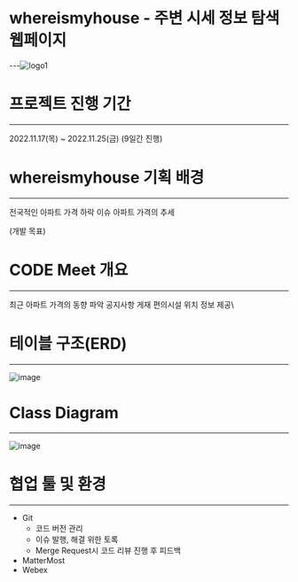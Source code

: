 # whereismyhouse - 주변 시세 정보 탐색 웹페이지


---![logo1](https://user-images.githubusercontent.com/82055169/217210064-d200be9d-943d-4fd2-8d7a-fbc7081a0e5d.png)


# 프로젝트 진행 기간
---
2022.11.17(목) ~ 2022.11.25(금) (9일간 진행)


# whereismyhouse 기획 배경
---
전국적인 아파트 가격 하락 이슈
아파트 가격의 추세



(개발 목표)

# CODE Meet 개요
---
최근 아파트 가격의 동향 파악
공지사항 게재
편의시설 위치 정보 제공\


# 테이블 구조(ERD)
---
![image](https://user-images.githubusercontent.com/82055169/217210802-6a6eea3e-9c3d-4e07-800e-21211b77cc72.png)

# Class Diagram 
---
![image](https://user-images.githubusercontent.com/82055169/217210876-4ef2a55c-a84c-4789-a3f1-0bbebb16e841.png)

# 협업 툴 및 환경
---
- Git
    - 코드 버전 관리
    - 이슈 발행, 해결 위한 토록
    - Merge Request시 코드 리뷰 진행 후 피드백
- MatterMost
- Webex

